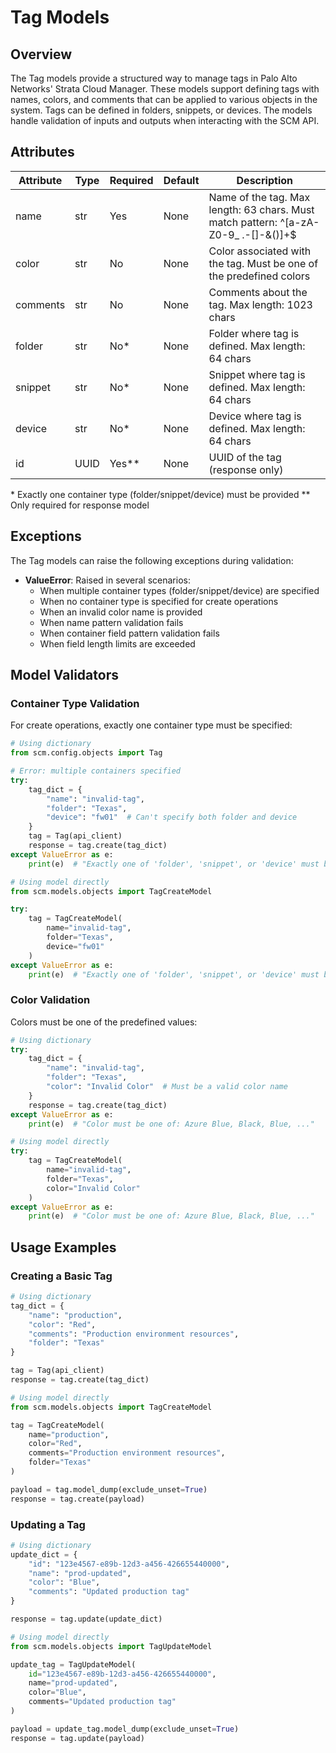 # Tag Models

## Overview

The Tag models provide a structured way to manage tags in Palo Alto Networks' Strata Cloud Manager.
These models support defining tags with names, colors, and comments that can be applied to various objects
in the system. Tags can be defined in folders, snippets, or devices. The models handle validation of inputs
and outputs when interacting with the SCM API.

## Attributes

| Attribute | Type | Required | Default | Description                                                                                |
|-----------|------|----------|---------|--------------------------------------------------------------------------------------------|
| name      | str  | Yes      | None    | Name of the tag. Max length: 63 chars. Must match pattern: ^[a-zA-Z0-9_ \.-\[\]\-\&\(\)]+$ |
| color     | str  | No       | None    | Color associated with the tag. Must be one of the predefined colors                        |
| comments  | str  | No       | None    | Comments about the tag. Max length: 1023 chars                                             |
| folder    | str  | No*      | None    | Folder where tag is defined. Max length: 64 chars                                          |
| snippet   | str  | No*      | None    | Snippet where tag is defined. Max length: 64 chars                                         |
| device    | str  | No*      | None    | Device where tag is defined. Max length: 64 chars                                          |
| id        | UUID | Yes**    | None    | UUID of the tag (response only)                                                            |

\* Exactly one container type (folder/snippet/device) must be provided
\** Only required for response model

## Exceptions

The Tag models can raise the following exceptions during validation:

- **ValueError**: Raised in several scenarios:
    - When multiple container types (folder/snippet/device) are specified
    - When no container type is specified for create operations
    - When an invalid color name is provided
    - When name pattern validation fails
    - When container field pattern validation fails
    - When field length limits are exceeded

## Model Validators

### Container Type Validation

For create operations, exactly one container type must be specified:

<div class="termy">

<!-- termynal -->

```python
# Using dictionary
from scm.config.objects import Tag

# Error: multiple containers specified
try:
    tag_dict = {
        "name": "invalid-tag",
        "folder": "Texas",
        "device": "fw01"  # Can't specify both folder and device
    }
    tag = Tag(api_client)
    response = tag.create(tag_dict)
except ValueError as e:
    print(e)  # "Exactly one of 'folder', 'snippet', or 'device' must be provided."

# Using model directly
from scm.models.objects import TagCreateModel

try:
    tag = TagCreateModel(
        name="invalid-tag",
        folder="Texas",
        device="fw01"
    )
except ValueError as e:
    print(e)  # "Exactly one of 'folder', 'snippet', or 'device' must be provided."
```

</div>

### Color Validation

Colors must be one of the predefined values:

<div class="termy">

<!-- termynal -->

```python
# Using dictionary
try:
    tag_dict = {
        "name": "invalid-tag",
        "folder": "Texas",
        "color": "Invalid Color"  # Must be a valid color name
    }
    response = tag.create(tag_dict)
except ValueError as e:
    print(e)  # "Color must be one of: Azure Blue, Black, Blue, ..."

# Using model directly
try:
    tag = TagCreateModel(
        name="invalid-tag",
        folder="Texas",
        color="Invalid Color"
    )
except ValueError as e:
    print(e)  # "Color must be one of: Azure Blue, Black, Blue, ..."
```

</div>

## Usage Examples

### Creating a Basic Tag

<div class="termy">

<!-- termynal -->

```python
# Using dictionary
tag_dict = {
    "name": "production",
    "color": "Red",
    "comments": "Production environment resources",
    "folder": "Texas"
}

tag = Tag(api_client)
response = tag.create(tag_dict)

# Using model directly
from scm.models.objects import TagCreateModel

tag = TagCreateModel(
    name="production",
    color="Red",
    comments="Production environment resources",
    folder="Texas"
)

payload = tag.model_dump(exclude_unset=True)
response = tag.create(payload)
```

</div>

### Updating a Tag

<div class="termy">

<!-- termynal -->

```python
# Using dictionary
update_dict = {
    "id": "123e4567-e89b-12d3-a456-426655440000",
    "name": "prod-updated",
    "color": "Blue",
    "comments": "Updated production tag"
}

response = tag.update(update_dict)

# Using model directly
from scm.models.objects import TagUpdateModel

update_tag = TagUpdateModel(
    id="123e4567-e89b-12d3-a456-426655440000",
    name="prod-updated",
    color="Blue",
    comments="Updated production tag"
)

payload = update_tag.model_dump(exclude_unset=True)
response = tag.update(payload)
```

</div>